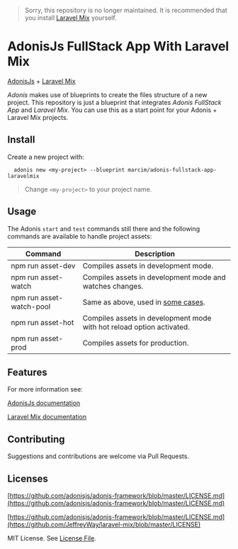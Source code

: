 
> Sorry, this repository is no longer maintained. It is recommended that you install [Laravel Mix](https://laravel-mix.com/) yourself.




# AdonisJs FullStack App With Laravel Mix

[AdonisJs](http://adonisjs.com) + [Laravel Mix](https://laravel-mix.com/docs)

*Adonis* makes use of blueprints to create the files structure of a new project. This repository is just a blueprint that integrates *Adonis FullStack App* and *Laravel Mix*. You can use this as a start point for your Adonis + Laravel Mix projects.


## Install

Create a new project with:

```shell
  adonis new <my-project> --blueprint marcim/adonis-fullstack-app-laravelmix
```

> Change `<my-project>` to your project name.


## Usage

The Adonis `start` and `test` commands still there and the following commands are available to handle project assets:

| Command | Description |
|---------|-------------|
| npm run asset-dev | Compiles assets in development mode. |
| npm run asset-watch | Compiles assets in development mode and watches changes. |
| npm run asset-watch-pool | Same as above, used in [some cases](https://laravel.com/docs/mix#running-mix). |
| npm run asset-hot | Compiles assets in development mode with hot reload option activated. |
| npm run asset-prod | Compiles assets for production. |


## Features

For more information see:

[AdonisJs documentation](http://adonisjs.com/docs)

[Laravel Mix documentation](https://laravel-mix.com/docs)


## Contributing

Suggestions and contributions are welcome via Pull Requests.


## Licenses

[https://github.com/adonisjs/adonis-framework/blob/master/LICENSE.md](https://github.com/adonisjs/adonis-framework/blob/master/LICENSE.md)

[https://github.com/adonisjs/adonis-framework/blob/master/LICENSE.md](https://github.com/JeffreyWay/laravel-mix/blob/master/LICENSE)

MIT License. See [License File](LICENSE.md).
